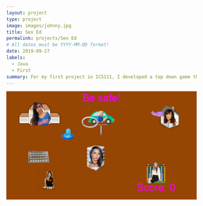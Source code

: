 ```yaml
---
layout: project
type: project
image: images/johnny.jpg
title: Sex Ed
permalink: projects/Sex Ed
# All dates must be YYYY-MM-DD format!
date: 2019-09-27
labels:
  - Java
  - First
summary: For my first project in ICS111, I developed a top down game that brings serves to inform about STD's, or rather the prevention of. 
---
```


<img class="ui medium left floated image" src="../images/sex.png">
  

